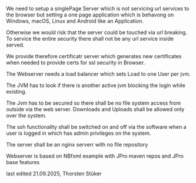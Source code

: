 We need to setup a singlePage Server which is not servicing url services to the browser but setting a one page application which is behavong on Windows, macOS, Linux and Android like an Application.

Otherwise we would risk that the server could be touched via url breaking. To service the entire security there shall not be any url service inside served.

We provide therefore  certificatr server which generates new certificates when needed to provide certs for ssl security in Browser.

The Webserver needs a load balancer which sets Load to one User per jvm.

The JVM has to look if there is another active jvm blocking the login while existing.

The Jvm has to be secured so there shall be no file system access from outside via the web server. Downloads and Uploads shall be allowed only over the system.

The ssh functionality shall be switched on and off via the software when a user is logged in which has admin privileges on the system.

The server shall be an nginx serverr with no file repository

Webserver is based on NBfxml example with JPro maven repos and JPro base features

last edited 21.09.2025, Thorsten Stüker
